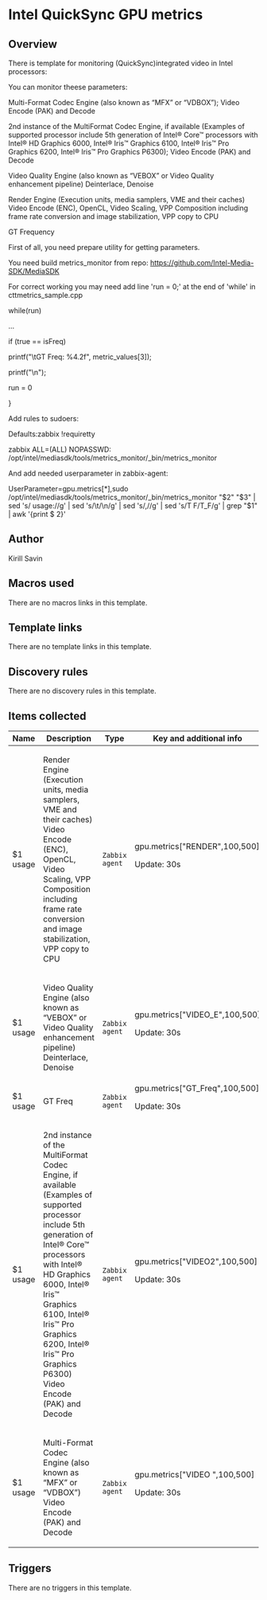 # Intel QuickSync GPU metrics

## Overview

There is template for monitoring (QuickSync)integrated video in Intel processors:


You can monitor theese parameters:


Multi-Format Codec Engine (also known as “MFX” or “VDBOX”); Video Encode (PAK) and Decode


2nd instance of the MultiFormat Codec Engine, if available (Examples of supported processor include 5th generation of Intel® Core™ processors with Intel® HD Graphics 6000, Intel® Iris™ Graphics 6100, Intel® Iris™ Pro Graphics 6200, Intel® Iris™ Pro Graphics P6300); Video Encode (PAK) and Decode


Video Quality Engine (also known as “VEBOX” or Video Quality enhancement pipeline) Deinterlace, Denoise


Render Engine (Execution units, media samplers, VME and their caches) Video Encode (ENC), OpenCL, Video Scaling, VPP Composition including frame rate conversion and image stabilization, VPP copy to CPU


GT Frequency


 


First of all, you need prepare utility for getting parameters.


You need build metrics\_monitor from repo: https://github.com/Intel-Media-SDK/MediaSDK


For correct working you may need add line 'run = 0;' at the end of 'while' in cttmetrics\_sample.cpp 


while(run)


...


 if (true == isFreq)


 printf("\tGT Freq: %4.2f", metric\_values[3]);


 


 printf("\n");


run = 0


}


 


Add rules to sudoers:


Defaults:zabbix !requiretty


zabbix ALL=(ALL) NOPASSWD: /opt/intel/mediasdk/tools/metrics\_monitor/\_bin/metrics\_monitor


 


And add needed userparameter in zabbix-agent:


UserParameter=gpu.metrics[*],sudo /opt/intel/mediasdk/tools/metrics\_monitor/\_bin/metrics\_monitor "$2" "$3" | sed 's/ usage://g' | sed 's/\t/\n/g' | sed 's/,//g' | sed 's/T F/T\_F/g' | grep "$1" | awk '{print $ 2}'


 



## Author

Kirill Savin

## Macros used

There are no macros links in this template.

## Template links

There are no template links in this template.

## Discovery rules

There are no discovery rules in this template.

## Items collected

|Name|Description|Type|Key and additional info|
|----|-----------|----|----|
|$1 usage|<p>Render Engine (Execution units, media samplers, VME and their caches) Video Encode (ENC), OpenCL, Video Scaling, VPP Composition including frame rate conversion and image stabilization, VPP copy to CPU</p>|`Zabbix agent`|gpu.metrics["RENDER",100,500]<p>Update: 30s</p>|
|$1 usage|<p>Video Quality Engine (also known as “VEBOX” or Video Quality enhancement pipeline) Deinterlace, Denoise</p>|`Zabbix agent`|gpu.metrics["VIDEO_E",100,500]<p>Update: 30s</p>|
|$1 usage|<p>GT Freq</p>|`Zabbix agent`|gpu.metrics["GT_Freq",100,500]<p>Update: 30s</p>|
|$1 usage|<p>2nd instance of the MultiFormat Codec Engine, if available (Examples of supported processor include 5th generation of Intel® Core™ processors with Intel® HD Graphics 6000, Intel® Iris™ Graphics 6100, Intel® Iris™ Pro Graphics 6200, Intel® Iris™ Pro Graphics P6300) Video Encode (PAK) and Decode</p>|`Zabbix agent`|gpu.metrics["VIDEO2",100,500]<p>Update: 30s</p>|
|$1 usage|<p>Multi-Format Codec Engine (also known as “MFX” or “VDBOX”) Video Encode (PAK) and Decode</p>|`Zabbix agent`|gpu.metrics["VIDEO ",100,500]<p>Update: 30s</p>|


## Triggers

There are no triggers in this template.

